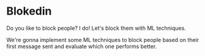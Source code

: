 # Blokedin
Do you like to block people? I do! Let's block them with ML techniques.

We're gonna implement some ML techniques to block people based on their first message sent and evaluate which one performs better.

